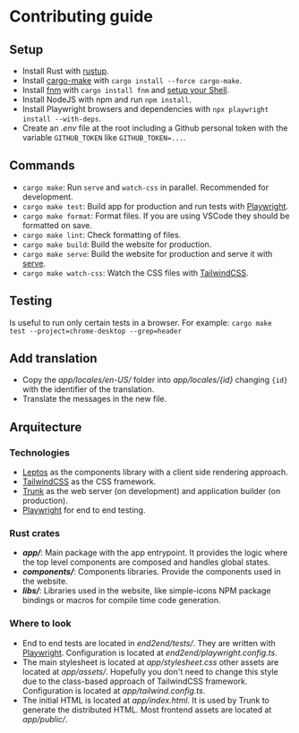 # Contributing guide

## Setup

- Install Rust with [rustup](https://rustup.rs/).
- Install [cargo-make](https://sagiegurari.github.io/cargo-make/) with `cargo install --force cargo-make`.
- Install [fnm](https://github.com/Schniz/fnm) with `cargo install fnm` and [setup your Shell](https://github.com/Schniz/fnm#shell-setup).
- Install NodeJS with npm and run `npm install`.
- Install Playwright browsers and dependencies with `npx playwright install --with-deps`.
- Create an _.env_ file at the root including a Github personal token with the variable `GITHUB_TOKEN` like `GITHUB_TOKEN=...`.

## Commands

- `cargo make`: Run `serve` and `watch-css` in parallel. Recommended for development.
- `cargo make test`: Build app for production and run tests with [Playwright](https://playwright.dev/).
- `cargo make format`: Format files. If you are using VSCode they should be formatted on save.
- `cargo make lint`: Check formatting of files.
- `cargo make build`: Build the website for production.
- `cargo make serve`: Build the website for production and serve it with [serve](https://www.npmjs.com/package/serve).
- `cargo make watch-css`: Watch the CSS files with [TailwindCSS](https://tailwindcss.com/).

## Testing

Is useful to run only certain tests in a browser. For example: `cargo make test --project=chrome-desktop --grep=header`

## Add translation

- Copy the _app/locales/en-US/_ folder into _app/locales/{id}_ changing `{id}` with the identifier of the translation.
- Translate the messages in the new file.

## Arquitecture

### Technologies

- [Leptos](https://docs.rs/leptos) as the components library with a client side rendering approach.
- [TailwindCSS](https://tailwindcss.com/) as the CSS framework.
- [Trunk](https://trunkrs.dev/) as the web server (on development) and application builder (on production).
- [Playwright](https://playwright.dev/) for end to end testing.

### Rust crates

- **_app/_**: Main package with the app entrypoint. It provides the logic where the top level components are composed and handles global states.
- **_components/_**: Components libraries. Provide the components used in the website.
- **_libs/_**: Libraries used in the website, like simple-icons NPM package bindings or macros for compile time code generation.

### Where to look

- End to end tests are located in _end2end/tests/_. They are written with [Playwright](https://playwright.dev/). Configuration is located at _end2end/playwright.config.ts_.
- The main stylesheet is located at _app/stylesheet.css_ other assets are located at _app/assets/_. Hopefully you don't need to change this style due to the class-based approach of TailwindCSS framework. Configuration is located at _app/tailwind.config.ts_.
- The initial HTML is located at _app/index.html_. It is used by Trunk to generate the distributed HTML. Most frontend assets are located at _app/public/_.
